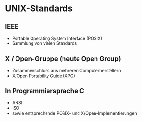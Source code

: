 # UNIX-Standards #

## IEEE ##

- Portable Operating System Interface (POSIX)
- Sammlung von vielen Standards

## X / Open-Gruppe (heute Open Group) ##

- Zusammenschluss aus mehreren Computerherstellern
- X/Open Portability Guide (XPG)

## In Programmiersprache C ##

- ANSI
- ISO
- sowie entsprechende POSIX- und X/Open-Implementierungen